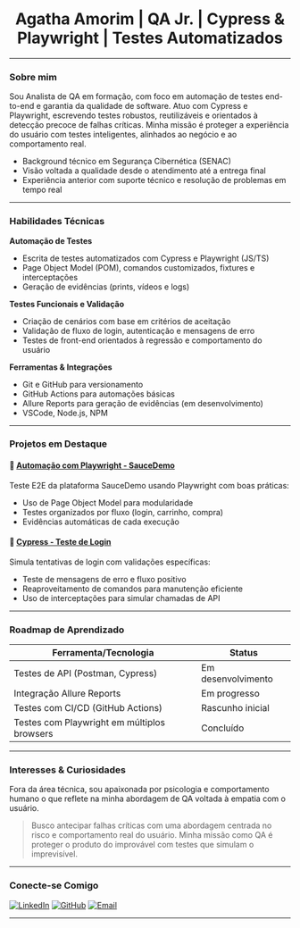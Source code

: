 <h1 align="center">Agatha Amorim | QA Jr. | Cypress & Playwright | Testes Automatizados</h1>

---

### Sobre mim

Sou Analista de QA em formação, com foco em automação de testes end-to-end e garantia da qualidade de software. Atuo com Cypress e Playwright, escrevendo testes robustos, reutilizáveis e orientados à detecção precoce de falhas críticas. Minha missão é proteger a experiência do usuário com testes inteligentes, alinhados ao negócio e ao comportamento real.

-  Background técnico em Segurança Cibernética (SENAC)
-  Visão voltada a qualidade desde o atendimento até a entrega final
-  Experiência anterior com suporte técnico e resolução de problemas em tempo real

---

### Habilidades Técnicas

**Automação de Testes**
- Escrita de testes automatizados com Cypress e Playwright (JS/TS)
- Page Object Model (POM), comandos customizados, fixtures e interceptações
- Geração de evidências (prints, vídeos e logs)

**Testes Funcionais e Validação**
- Criação de cenários com base em critérios de aceitação
- Validação de fluxo de login, autenticação e mensagens de erro
- Testes de front-end orientados à regressão e comportamento do usuário

**Ferramentas & Integrações**
- Git e GitHub para versionamento
- GitHub Actions para automações básicas
- Allure Reports para geração de evidências (em desenvolvimento)
- VSCode, Node.js, NPM

---

### Projetos em Destaque

#### 📁 [Automação com Playwright - SauceDemo](https://github.com/AgathaAmorimHC/qa-e2e-playwright-saucedemo)
Teste E2E da plataforma SauceDemo usando Playwright com boas práticas:
- Uso de Page Object Model para modularidade
- Testes organizados por fluxo (login, carrinho, compra)
- Evidências automáticas de cada execução

#### 📁 [Cypress - Teste de Login](https://github.com/AgathaAmorimHC/teste-automacao-cypress-login)
Simula tentativas de login com validações específicas:
- Teste de mensagens de erro e fluxo positivo
- Reaproveitamento de comandos para manutenção eficiente
- Uso de interceptações para simular chamadas de API

---

### Roadmap de Aprendizado
| Ferramenta/Tecnologia | Status |
|-----------------------|--------|
| Testes de API (Postman, Cypress) | Em desenvolvimento |
| Integração Allure Reports | Em progresso |
| Testes com CI/CD (GitHub Actions) | Rascunho inicial |
| Testes com Playwright em múltiplos browsers | Concluído |

---

### Interesses & Curiosidades

Fora da área técnica, sou apaixonada por psicologia e comportamento humano o que reflete na minha abordagem de QA voltada à empatia com o usuário.

> Busco antecipar falhas críticas com uma abordagem centrada no risco e comportamento real do usuário. Minha missão como QA é proteger o produto do improvável com testes que simulam o imprevisível.

---

### Conecte-se Comigo

[![LinkedIn](https://img.shields.io/badge/LinkedIn-Agatha%20Amorim-blue?style=for-the-badge&logo=linkedin)](https://www.linkedin.com/in/agathasiqueiradeamorim/)
[![GitHub](https://img.shields.io/badge/GitHub-AgathaAmorimHC-black?style=for-the-badge&logo=github)](https://github.com/AgathaAmorimHC)
[![Email](https://img.shields.io/badge/Email-amorim.agatha93%40outlook.com-darkgreen?style=for-the-badge&logo=microsoftoutlook)](mailto:amorim.agatha93@outlook.com)

---

